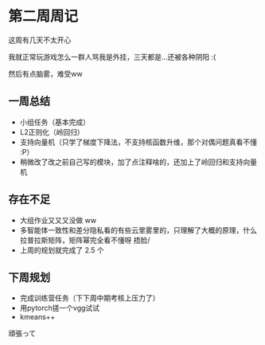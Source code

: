 # 第二周周记

这周有几天不太开心

我就正常玩游戏怎么一群人骂我是外挂，三天都是...还被各种阴阳 :(

然后有点脑雾，难受ww

## 一周总结
- 小组任务（基本完成）
- L2正则化（岭回归）
- 支持向量机（只学了梯度下降法，不支持核函数升维，那个对偶问题真看不懂 :P）
- 稍微改了改之前自己写的模块，加了点注释啥的，还加上了岭回归和支持向量机

## 存在不足
- 大组作业又又又没做 ww
- 多智能体一致性和差分隐私看的有些云里雾里的，只理解了大概的原理，什么拉普拉斯矩阵，矩阵幂完全看不懂呀 捂脸/
- 上周的规划就完成了 2.5 个

## 下周规划
- 完成训练营任务（下下周中期考核上压力了）
- 用pytorch搓一个vgg试试
- kmeans++

頑張って